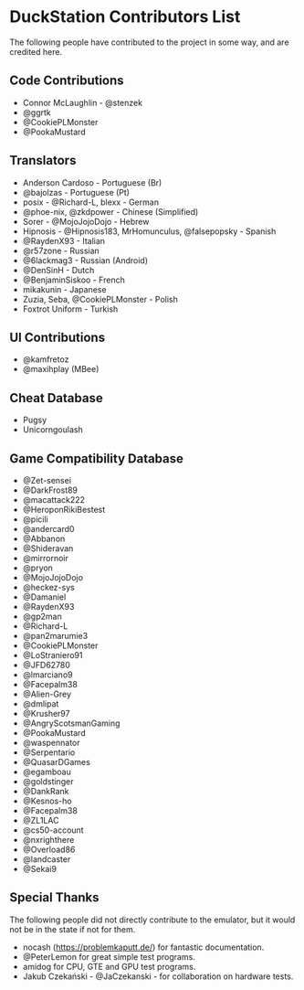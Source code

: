 # DuckStation Contributors List

The following people have contributed to the project in some way, and are credited here.

## Code Contributions

- Connor McLaughlin - @stenzek
- @ggrtk
- @CookiePLMonster
- @PookaMustard

## Translators

- Anderson Cardoso - Portuguese (Br)
- @bajolzas - Portuguese (Pt)
- posix - @Richard-L, blexx - German
- @phoe-nix, @zkdpower - Chinese (Simplified)
- Sorer - @MojoJojoDojo - Hebrew
- Hipnosis - @Hipnosis183, MrHomunculus, @falsepopsky - Spanish
- @RaydenX93 - Italian
- @r57zone - Russian
- @6lackmag3 - Russian (Android)
- @DenSinH - Dutch
- @BenjaminSiskoo - French
- mikakunin - Japanese
- Zuzia, Seba, @CookiePLMonster - Polish
- Foxtrot Uniform - Turkish

## UI Contributions

- @kamfretoz
- @maxihplay (MBee)

## Cheat Database

- Pugsy
- Unicorngoulash

## Game Compatibility Database

- @Zet-sensei
- @DarkFrost89
- @macattack222
- @HeroponRikiBestest
- @picili
- @andercard0
- @Abbanon
- @Shideravan
- @mirrornoir
- @pryon
- @MojoJojoDojo
- @heckez-sys
- @Damaniel
- @RaydenX93
- @gp2man
- @Richard-L
- @pan2marumie3
- @CookiePLMonster
- @LoStraniero91
- @JFD62780
- @lmarciano9
- @Facepalm38
- @Alien-Grey
- @dmlipat
- @Krusher97
- @AngryScotsmanGaming
- @PookaMustard
- @waspennator
- @Serpentario
- @QuasarDGames
- @egamboau
- @goldstinger
- @DankRank
- @Kesnos-ho
- @Facepalm38
- @ZL1LAC
- @cs50-account
- @nxrighthere
- @Overload86
- @landcaster
- @Sekai9

## Special Thanks

The following people did not directly contribute to the emulator, but it would not be in the state if not for them.

- nocash (https://problemkaputt.de/) for fantastic documentation.
- @PeterLemon for great simple test programs.
- amidog for CPU, GTE and GPU test programs.
- Jakub Czekański - @JaCzekanski - for collaboration on hardware tests.
